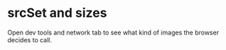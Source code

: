# srcSet and sizes

Open dev tools and network tab to see what kind of images the browser decides to call.

[](codepen://neptunian/gGoMBq?defaultTab=js)
